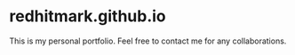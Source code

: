# redhitmark.github.io

This is my personal portfolio. Feel free to contact me for any collaborations.


